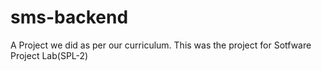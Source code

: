 # sms-backend
A Project we did as per our curriculum. This was the project for Sotfware Project Lab(SPL-2)
